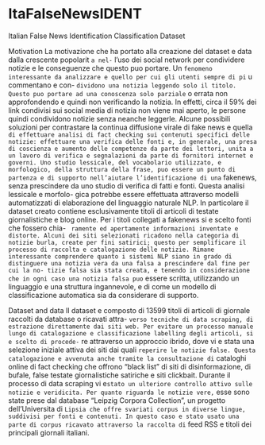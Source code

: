 # ItaFalseNewsIDENT
Italian False News Identification Classification Dataset


Motivation
La motivazione che ha portato alla creazione del dataset e data dalla crescente popolarit ` a nel- `
l’uso dei social network per condividere notizie e le conseguenze che questo puo portare. Un `
fenomeno interessante da analizzare e quello per cui gli utenti sempre di pi ` u commentano e con- `
dividono una notizia leggendo solo il titolo. Questo puo portare ad una conoscenza solo parziale `
o errata non approfondendo e quindi non verificando la notizia. In effetti, circa il 59% dei link
condivisi sui social media di notizia non viene mai aperto, le persone quindi condividono notizie
senza neanche leggerle.
Alcune possibili soluzioni per contrastare la continua diffusione virale di fake news e quella `
di effettuare analisi di fact checking sui contenuti specifici delle notizie: effettuare una verifica
delle fonti e, in generale, una presa di coscienza e aumento delle competenze da parte dei lettori,
unita a un lavoro di verifica e segnalazioni da parte di fornitori internet e governi.
Uno studio lessicale, del vocabolario utilizzato, e morfologico, della struttura della frase,
puo essere un punto di partenza e di supporto nell’aiutare l’identificazione di una ` fakenews,
senza prescindere da uno studio di verifica di fatti e fonti. Questa analisi lessicale e morfolo-
gica potrebbe essere effettuata attraverso modelli automatizzati di elaborazione del linguaggio
naturale NLP. In particolare il dataset creato contiene esclusivamente titoli di articoli di testate
giornalistiche e blog online. Per i titoli collegati a fakenews si e scelto fonti che fossero chia- `
ramente ed apertamente informazioni inventate e distorte. Alcuni dei siti selezionati ricadono
nella categoria di notizie burla, create per fini satirici; questo per semplificare il processo di
raccolta e catalogazione delle notizie. Rimane interessante comprendere quanto i sistemi NLP
siano in grado di distinguere una notizia vera da una falsa a prescindere dal fine per cui la no-
tizie falsa sia stata creata, e tenendo in considerazione che in ogni caso una notizia falsa puo`
essere scritta, utilizzando un linguaggio e una struttura ingannevole, e di come un modello di
classificazione automatica sia da considerare di supporto.

Dataset and data
Il dataset e composto di 13599 titoli di articoli di giornale raccolti da database o ricavati attra- `
verso tecniche di data scraping, di estrazione direttamente dai siti web. Per evitare un processo
manuale lungo di catalogazione e classificazione labelling degli articoli, si e scelto di procede- `
re attraverso un approccio ibrido, dove vi e stata una selezione iniziale attiva dei siti dai quali `
reperire le notizie false. Questa catalogazione e avvenuta anche tramite la consultazione di `
cataloghi online di fact checking che offrono “black list” di siti di disinformazione, di bufale,
false testate giornalistiche satiriche e siti clickbait. Durante il processo di data scraping vi e`
stato un ulteriore controllo attivo sulle notizie e veridicita. Per quanto riguarda le notizie vere, `
esse sono state prese dal database “Leipzig Corpora Collection”, un progetto dell’Universita di `
Lipsia che offre svariati corpus in diverse lingue, suddivisi per fonti e contenuti. In questo caso
e stato usato una parte di corpus ricavato attraverso la raccolta di ` feed RSS e titoli dei principali
giornali italiani.


